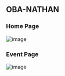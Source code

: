 ## OBA-NATHAN

### Home Page
![image](https://github.com/user-attachments/assets/ad64348a-00ac-4de8-833d-86b06cf12154)

### Event Page
![image](https://github.com/user-attachments/assets/df3dd627-4efb-469f-a1d7-f272ee03b5e5)

